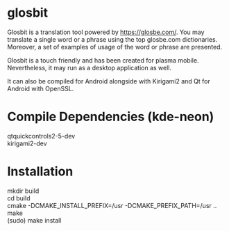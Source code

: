 # glosbit

Glosbit is a translation tool powered by https://glosbe.com/. You may translate a single word or a phrase using the top glosbe.com dictionaries. Moreover, a set of examples of usage of the word or phrase are presented.

Glosbit is a touch friendly and has been created for plasma mobile. Nevertheless, it may run as a desktop application as well.   

It can also be compiled for Android alongside with Kirigami2 and Qt for Android with OpenSSL.

# Compile Dependencies (kde-neon)

qtquickcontrols2-5-dev  
kirigami2-dev  


# Installation

mkdir build  
cd build  
cmake -DCMAKE_INSTALL_PREFIX=/usr -DCMAKE_PREFIX_PATH=/usr ..  
make  
(sudo) make install  

